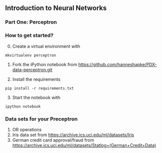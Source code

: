 ## Introduction to Neural Networks
### Part One: Perceptron

### How to get started?
0. Create a virtual environment with

```
mkvirtualenv perceptron
```

1. Fork the iPython notebook from https://github.com/hanneshapke/PDX-data-perceptron.git

2. Install the requirements
```
pip install -r requirements.txt 
```
3. Start the notebook with
```
ipython notebook
```

### Data sets for your Preceptron
1. OR operations
2. Iris data set from https://archive.ics.uci.edu/ml/datasets/Iris
3. German credit card approval/fraud from https://archive.ics.uci.edu/ml/datasets/Statlog+(German+Credit+Data)
